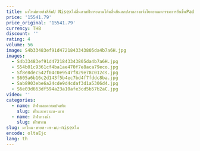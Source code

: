 ```yaml
---
title: มาใหม่ขายส่งสีส้มU Nisexไม่ลื่นดาดฟ้ากระดานโต้คลื่นยืนตกปลากลางแจ้งโยคะคณะกรรมการยืนขึ้นPaddleboards
price: '15541.79'
price_original: '15541.79'
currency: THB
discount: ''
rating: 4
volume: 56
image: S4b33483ef91d4721843343805da4b7a6H.jpg
images:
  - S4b33483ef91d4721843343805da4b7a6H.jpg
  - S54b01c9361cf4ba1ae470f7e8aca79eco.jpg
  - Sf8e8dec542f04c0e9547f829e78c012cs.jpg
  - S605a6b16c2d143f5b4ec7bd4f7fddc8ba.jpg
  - Sab8903ebe6a24cde9d4cdaf3d1a5306d4.jpg
  - S6e03d663df594a23a10afe3cd5b57b2aC.jpg
video: ''
categories:
  - name: กีฬาและความบันเทิง
    slug: ฬาและความบ-นเท
  - name: กีฬาทางน้ำ
    slug: ฬาทางน
slug: มาใหม-ขายส-งส-มu-nisexไม
encode: oltaEjc
lang: th
---
```

  
